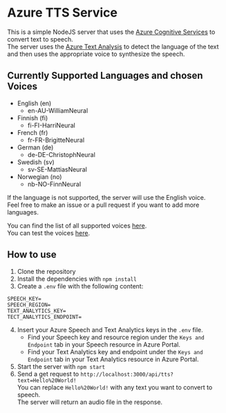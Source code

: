 # Azure TTS Service
This is a simple NodeJS server that uses the
[Azure Cognitive Services](https://azure.microsoft.com/en-us/services/cognitive-services/text-to-speech/)
to convert text to speech.  
The server uses the [Azure Text Analysis](https://azure.microsoft.com/en-us/services/cognitive-services/text-analytics/)
to detect the language of the text and then uses the appropriate voice to
synthesize the speech.

## Currently Supported Languages and chosen Voices
* English (en)
  * en-AU-WilliamNeural
* Finnish (fi)
  * fi-FI-HarriNeural
* French (fr)
  * fr-FR-BrigitteNeural
* German (de)
  * de-DE-ChristophNeural
* Swedish (sv)
  * sv-SE-MattiasNeural
* Norwegian (no)
  * nb-NO-FinnNeural

If the language is not supported, the server will use the English voice.  
Feel free to make an issue or a pull request if you want to add more languages.  

You can find the list of all supported voices [here](https://docs.microsoft.com/en-us/azure/cognitive-services/speech-service/language-support#text-to-speech).  
You can test the voices [here](https://azure.microsoft.com/en-us/products/cognitive-services/text-to-speech/#features).  

## How to use
1. Clone the repository
2. Install the dependencies with `npm install`
3. Create a `.env` file with the following content:
```
SPEECH_KEY=
SPEECH_REGION=
TEXT_ANALYTICS_KEY=
TECT_ANALYTICS_ENDPOINT=
```
4. Insert your Azure Speech and Text Analytics keys in the `.env` file.  
   - Find your Speech key and resource region under the `Keys and Endpoint` tab in your Speech resource in Azure Portal.  
   - Find your Text Analytics key and endpoint under the `Keys and Endpoint` tab in your Text Analytics resource in Azure Portal.
5. Start the server with `npm start`
6. Send a get request to `http://localhost:3000/api/tts?text=Hello%20World!`  
   You can replace `Hello%20World!` with any text you want to convert to speech.  
   The server will return an audio file in the response.
